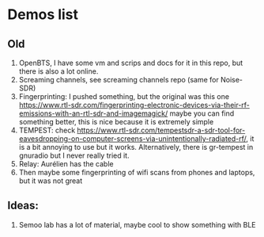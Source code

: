 # Demos list

## Old

1. OpenBTS, I have some vm and scrips and docs for it in this repo, but there is
   also a lot online.
2. Screaming channels, see screaming channels repo (same for Noise-SDR)
3. Fingerprinting: I pushed something, but the original was this one 
   https://www.rtl-sdr.com/fingerprinting-electronic-devices-via-their-rf-emissions-with-an-rtl-sdr-and-imagemagick/
   maybe you can find something better, this is nice because it is extremely
simple
4. TEMPEST: check
   https://www.rtl-sdr.com/tempestsdr-a-sdr-tool-for-eavesdropping-on-computer-screens-via-unintentionally-radiated-rf/,
   it is a bit annoying to use but it works.
   Alternatively, there is gr-tempest in gnuradio but I never really tried it.
5. Relay: Aurélien has the cable
6. Then maybe some fingerprinting of wifi scans from phones and laptops,
   but it was not great 

## Ideas:

1. Semoo lab has a lot of material, maybe cool to show something with BLE 
